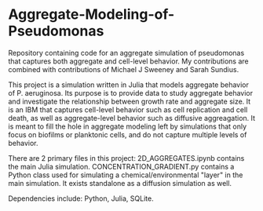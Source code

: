 # Aggregate-Modeling-of-Pseudomonas
Repository containing code for an aggregate simulation of pseudomonas that captures both aggregate and cell-level behavior.  My contributions are combined with contributions of Michael J Sweeney and Sarah Sundius.

This project is a simulation written in Julia that models aggregate behavior of P. aeruginosa. Its purpose is to provide data to study aggregate behavior and investigate the relationship between growth rate and aggregate size. It is an IBM that captures cell-level behavior such as cell replication and cell death, as well as aggregate-level behavior such as diffusive aggreagation. It is meant to fill the hole in aggregate modeling left by simulations that only focus on biofilms or planktonic cells, and do not capture multiple levels of behavior.

There are 2 primary files in this project: 2D_AGGREGATES.ipynb contains the main Julia simulation. CONCENTRATION_GRADIENT.py contains a Python class used for simulating a chemical/environmental "layer" in the main simulation. It exists standalone as a diffusion simulation as well.

Dependencies include: Python, Julia, SQLite.

